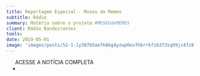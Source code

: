 ```yaml
---
title: Reportagem Especial - Museu de Memes
subtitle: Rádio
summary: Matéria sobre o projeto #MUSEUdeMEMES
client: Rádio Bandeirantes
tools: 
date: 2019-05-01
image: 'images/posts/52-1-1y307b5aefk8kg4yzwp0ov7hbrrkfsb373sq99jz47z8.png'
---
```




<div class="post__share"><ul class="share__list list-reset">ACESSE A NOTÍCIA COMPLETA<li class="share__item" style="margin-left: 10px"><a class="share__link share__facebook" style="background: #fa5657" href="https://radiobandeirantes.band.uol.com.br/programas/5cefec258525f5fc2feb8729/5a45564f276f9c03bcc3a8b7" 
onclick=window.open(this.href, 'pop-up', 'left=20,top=20,width=500,height=500,toolbar=1,resizable=0'); return false;" title="Link" rel="nofollow"><i class="fa-solid fa-link"></i></a></li></ul></div>
<!-- <div class="gallery-box"><div class="gallery"><img src="/clipping/images/example-1.jpg" loading="lazy" alt="Project"><img src="/clipping/images/example-2.jpg" loading="lazy" alt="Project"></div><em>Gallery / <a href="https://www.freepik.com/" target="_blank">Freepic</a></em></div> -->